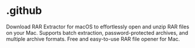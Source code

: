 # .github
Download RAR Extractor for macOS to effortlessly open and unzip RAR files on your Mac. Supports batch extraction, password-protected archives, and multiple archive formats. Free and easy-to-use RAR file opener for Mac.
